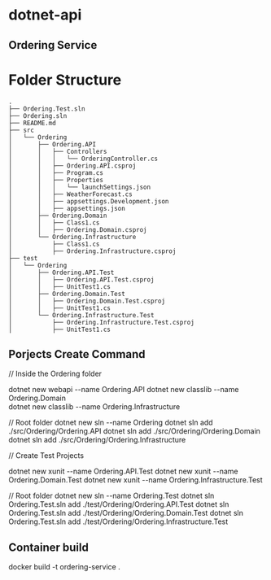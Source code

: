 # dotnet-api

## Ordering Service

Folder Structure
================
```
.
├── Ordering.Test.sln
├── Ordering.sln
├── README.md
├── src
│   └── Ordering
│       ├── Ordering.API
│       │   ├── Controllers
│       │   │   └── OrderingController.cs
│       │   ├── Ordering.API.csproj
│       │   ├── Program.cs
│       │   ├── Properties
│       │   │   └── launchSettings.json
│       │   ├── WeatherForecast.cs
│       │   ├── appsettings.Development.json
│       │   ├── appsettings.json
│       ├── Ordering.Domain
│       │   ├── Class1.cs
│       │   ├── Ordering.Domain.csproj
│       └── Ordering.Infrastructure
│           ├── Class1.cs
│           ├── Ordering.Infrastructure.csproj
├── test
│   └── Ordering
│       ├── Ordering.API.Test
│       │   ├── Ordering.API.Test.csproj
│       │   ├── UnitTest1.cs
│       ├── Ordering.Domain.Test
│       │   ├── Ordering.Domain.Test.csproj
│       │   ├── UnitTest1.cs
│       └── Ordering.Infrastructure.Test
│           ├── Ordering.Infrastructure.Test.csproj
│           ├── UnitTest1.cs

```

## Porjects Create Command

// Inside the Ordering folder

dotnet new webapi --name Ordering.API
dotnet new classlib --name Ordering.Domain  
dotnet new classlib --name Ordering.Infrastructure

// Root folder
dotnet new sln --name Ordering
dotnet sln add ./src/Ordering/Ordering.API
dotnet sln add ./src/Ordering/Ordering.Domain
dotnet sln add ./src/Ordering/Ordering.Infrastructure

// Create Test Projects

dotnet new xunit --name Ordering.API.Test
dotnet new xunit --name Ordering.Domain.Test
dotnet new xunit --name Ordering.Infrastructure.Test

// Root folder
dotnet new sln --name Ordering.Test
dotnet sln Ordering.Test.sln add ./test/Ordering/Ordering.API.Test
dotnet sln Ordering.Test.sln add ./test/Ordering/Ordering.Domain.Test
dotnet sln Ordering.Test.sln add ./test/Ordering/Ordering.Infrastructure.Test

## Container build

docker build -t ordering-service .
